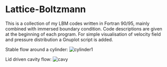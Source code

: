 # Lattice-Boltzmann
This is a collection of my LBM codes written in Fortran 90/95, mainly combined with immersed boundary condition. Code descriptions are given at the beginning of each program. For simple visualisation of velocity field and pressure distribution
a Gnuplot script is added.

Stable flow around a cylinder:
![cylinder1](https://user-images.githubusercontent.com/37169654/79635562-fb8f9500-8171-11ea-947e-354fe18889c4.png)

Lid driven cavity flow:
![cavy](https://user-images.githubusercontent.com/37169654/79721880-63b1b880-82e3-11ea-970e-951a03bc71f4.png)
